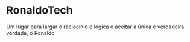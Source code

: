 # RonaldoTech
Um lugar para largar o raciocínio e lógica e aceitar a única e verdadeira verdade, o Ronaldo 
